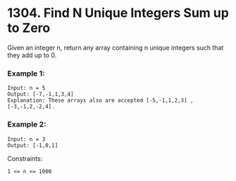 # 1304. Find N Unique Integers Sum up to Zero


Given an integer n, return any array containing n unique integers such that they add up to 0.

 

### Example 1:
```
Input: n = 5
Output: [-7,-1,1,3,4]
Explanation: These arrays also are accepted [-5,-1,1,2,3] , [-3,-1,2,-2,4].
```

### Example 2:
```
Input: n = 3
Output: [-1,0,1]
 ```

Constraints:
```
1 <= n <= 1000
```